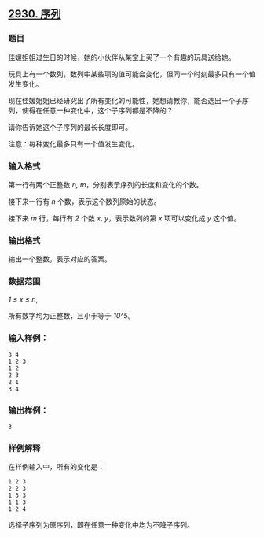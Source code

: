 ## [2930. 序列](https://www.acwing.com/problem/content/2933/)

### 题目

佳媛姐姐过生日的时候，她的小伙伴从某宝上买了一个有趣的玩具送给她。

玩具上有一个数列，数列中某些项的值可能会变化，但同一个时刻最多只有一个值发生变化。

现在佳媛姐姐已经研究出了所有变化的可能性，她想请教你，能否选出一个子序列，使得在任意一种变化中，这个子序列都是不降的？

请你告诉她这个子序列的最长长度即可。

注意：每种变化最多只有一个值发生变化。

### 输入格式

第一行有两个正整数 *n, m*，分别表示序列的长度和变化的个数。

接下来一行有 *n* 个数，表示这个数列原始的状态。

接下来 *m* 行，每行有 *2* 个数 *x, y*，表示数列的第 *x* 项可以变化成 *y* 这个值。

### 输出格式

输出一个整数，表示对应的答案。

### 数据范围

*1 ≤ x ≤ n*,

所有数字均为正整数，且小于等于 *10^5*。

### 输入样例：

```
3 4
1 2 3
1 2
2 3
2 1
3 4
```

### 输出样例：

```
3
```

### 样例解释

在样例输入中，所有的变化是：

```
1 2 3
2 2 3
1 3 3
1 1 3
1 2 4
```

选择子序列为原序列，即在任意一种变化中均为不降子序列。
